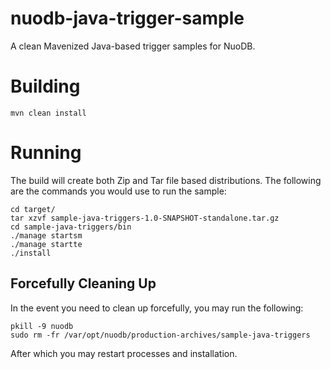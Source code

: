 nuodb-java-trigger-sample
==================================

A clean Mavenized Java-based trigger samples for NuoDB.

# Building

    mvn clean install

# Running

The build will create both Zip and Tar file based distributions. The following
are the commands you would use to run the sample:

    cd target/
    tar xzvf sample-java-triggers-1.0-SNAPSHOT-standalone.tar.gz
    cd sample-java-triggers/bin
    ./manage startsm
    ./manage startte
    ./install

## Forcefully Cleaning Up

In the event you need to clean up forcefully, you may run the following:

    pkill -9 nuodb
    sudo rm -fr /var/opt/nuodb/production-archives/sample-java-triggers

After which you may restart processes and installation.
